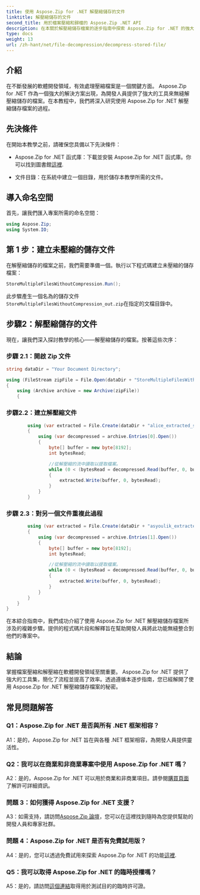 ```yaml
---
title: 使用 Aspose.Zip for .NET 解壓縮儲存的文件
linktitle: 解壓縮儲存的文件
second_title: 用於檔案壓縮和歸檔的 Aspose.Zip .NET API
description: 在本關於解壓縮儲存檔案的逐步指南中探索 Aspose.Zip for .NET 的強大功能。透過用於高效文件處理的強大解決方案來增強您的軟體開發技能。
type: docs
weight: 13
url: /zh-hant/net/file-decompression/decompress-stored-file/
---
```

## 介紹

在不斷發展的軟體開發領域，有效處理壓縮檔案是一個關鍵方面。 Aspose.Zip for .NET 作為一個強大的解決方案出現，為開發人員提供了強大的工具來無縫解壓縮儲存的檔案。在本教程中，我們將深入研究使用 Aspose.Zip for .NET 解壓縮儲存檔案的過程。

## 先決條件

在開始本教學之前，請確保您具備以下先決條件：

- Aspose.Zip for .NET 函式庫：下載並安裝 Aspose.Zip for .NET 函式庫。你可以找到圖書館[這裡](https://releases.aspose.com/zip/net/).

- 文件目錄：在系統中建立一個目錄，用於儲存本教學所需的文件。

## 導入命名空間

首先，讓我們匯入專案所需的命名空間：

```csharp
using Aspose.Zip;
using System.IO;
```

## 第 1 步：建立未壓縮的儲存文件

在解壓縮儲存的檔案之前，我們需要準備一個。執行以下程式碼建立未壓縮的儲存檔案：

```csharp
StoreMultipleFilesWithoutCompression.Run();
```

此步驟產生一個名為的儲存文件`StoreMultipleFilesWithoutCompression_out.zip`在指定的文檔目錄中。

## 步驟2：解壓縮儲存的文件

現在，讓我們深入探討教學的核心——解壓縮儲存的檔案。按著這些次序：

### 步驟 2.1：開啟 Zip 文件

```csharp
string dataDir = "Your Document Directory";

using (FileStream zipFile = File.Open(dataDir + "StoreMultipleFilesWithoutCompression_out.zip", FileMode.Open))
{
    using (Archive archive = new Archive(zipFile))
    {
```

### 步驟2.2：建立解壓縮文件

```csharp
        using (var extracted = File.Create(dataDir + "alice_extracted_store_out.txt"))
        {
            using (var decompressed = archive.Entries[0].Open())
            {
                byte[] buffer = new byte[8192];
                int bytesRead;

                //從解壓縮的流中讀取以提取檔案。
                while (0 < (bytesRead = decompressed.Read(buffer, 0, buffer.Length)))
                {
                    extracted.Write(buffer, 0, bytesRead);
                }
            }
        }
```

### 步驟 2.3：對另一個文件重複此過程

```csharp
        using (var extracted = File.Create(dataDir + "asyoulik_extracted_store_out.txt"))
        {
            using (var decompressed = archive.Entries[1].Open())
            {
                byte[] buffer = new byte[8192];
                int bytesRead;

                //從解壓縮的流中讀取以提取檔案。
                while (0 < (bytesRead = decompressed.Read(buffer, 0, buffer.Length)))
                {
                    extracted.Write(buffer, 0, bytesRead);
                }
            }
        }
    }
}
```

在本綜合指南中，我們成功介紹了使用 Aspose.Zip for .NET 解壓縮儲存檔案所涉及的複雜步驟。提供的程式碼片段和解釋旨在幫助開發人員將此功能無縫整合到他們的專案中。

## 結論

掌握檔案壓縮和解壓縮在軟體開發領域至關重要。 Aspose.Zip for .NET 提供了強大的工具集，簡化了流程並提高了效率。透過遵循本逐步指南，您已經解開了使用 Aspose.Zip for .NET 解壓縮儲存檔案的秘密。

## 常見問題解答

### Q1：Aspose.Zip for .NET 是否與所有 .NET 框架相容？

A1：是的，Aspose.Zip for .NET 旨在與各種 .NET 框架相容，為開發人員提供靈活性。

### Q2：我可以在商業和非商業專案中使用 Aspose.Zip for .NET 嗎？

 A2：是的，Aspose.Zip for .NET 可以用於商業和非商業項目。請參閱[購買頁面](https://purchase.aspose.com/buy)了解許可詳細資訊。

### 問題 3：如何獲得 Aspose.Zip for .NET 支援？

 A3：如需支持，請訪問[Aspose.Zip 論壇](https://forum.aspose.com/c/zip/37)，您可以在這裡找到隨時為您提供幫助的開發人員和專家社群。

### 問題 4：Aspose.Zip for .NET 是否有免費試用版？

 A4：是的，您可以透過免費試用來探索 Aspose.Zip for .NET 的功能[這裡](https://releases.aspose.com/).

### Q5：我可以取得 Aspose.Zip for .NET 的臨時授權嗎？

A5：是的，請訪問[這個連結](https://purchase.aspose.com/temporary-license/)取得用於測試目的的臨時許可證。